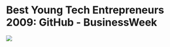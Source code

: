 <!--
id: 99335636
link: http://tumblr.atmos.org/post/99335636/best-young-tech-entrepreneurs-2009-github
slug: best-young-tech-entrepreneurs-2009-github
date: Thu Apr 23 2009 09:46:33 GMT-0700 (PDT)
publish: 2009-04-023
tags: 
title: Best Young Tech Entrepreneurs 2009: GitHub - BusinessWeek
-->


Best Young Tech Entrepreneurs 2009: GitHub - BusinessWeek
=========================================================

![](http://www.tumblr.com/photo/1280/atmos/99335636/1/ZyX8Upfynmn8dd62KG6XWxru)

